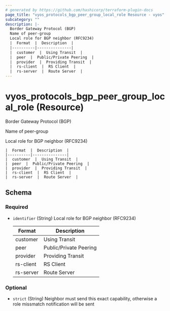 ```yaml
---
# generated by https://github.com/hashicorp/terraform-plugin-docs
page_title: "vyos_protocols_bgp_peer_group_local_role Resource - vyos"
subcategory: ""
description: |-
  Border Gateway Protocol (BGP)
  Name of peer-group
  Local role for BGP neighbor (RFC9234)
  |  Format  |  Description  |
  |----------|---------------|
  |  customer  |  Using Transit  |
  |  peer  |  Public/Private Peering  |
  |  provider  |  Providing Transit  |
  |  rs-client  |  RS Client  |
  |  rs-server  |  Route Server  |
---
```


# vyos_protocols_bgp_peer_group_local_role (Resource)

Border Gateway Protocol (BGP)

Name of peer-group

Local role for BGP neighbor (RFC9234)

    |  Format  |  Description  |
    |----------|---------------|
    |  customer  |  Using Transit  |
    |  peer  |  Public/Private Peering  |
    |  provider  |  Providing Transit  |
    |  rs-client  |  RS Client  |
    |  rs-server  |  Route Server  |



<!-- schema generated by tfplugindocs -->
## Schema

### Required

- `identifier` (String) Local role for BGP neighbor (RFC9234)

    |  Format  |  Description  |
    |----------|---------------|
    |  customer  |  Using Transit  |
    |  peer  |  Public/Private Peering  |
    |  provider  |  Providing Transit  |
    |  rs-client  |  RS Client  |
    |  rs-server  |  Route Server  |

### Optional

- `strict` (String) Neighbor must send this exact capability, otherwise a role missmatch notification will be sent
